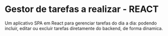 # Gestor de tarefas a realizar - REACT

Um aplicativo SPA em React para gerenciar tarefas do dia a dia: podendo incluir, editar ou excluir tarefas diretamente do backend, de forma dinamica.
